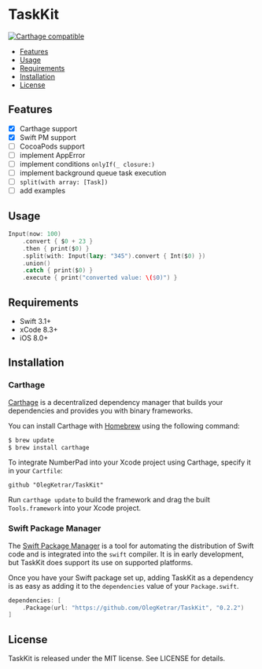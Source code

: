 # TaskKit

[![Carthage compatible](https://img.shields.io/badge/Carthage-compatible-4BC51D.svg?style=flat)](https://github.com/Carthage/Carthage)

- [Features](#features)
- [Usage](#usage)
- [Requirements](#requirements)
- [Installation](#installation)
- [License](#license)

## Features

- [x] Carthage support
- [x] Swift PM support
- [ ] CocoaPods support
- [ ] implement AppError 
- [ ] implement conditions `onlyIf(_ closure:)`
- [ ] implement background queue task execution
- [ ] `split(with array: [Task])`
- [ ] add examples

## Usage

```swift
Input(now: 100)
    .convert { $0 + 23 }
    .then { print($0) }
    .split(with: Input(lazy: "345").convert { Int($0) })
    .union()
    .catch { print($0) }
    .execute { print("converted value: \($0)") }
```

## Requirements

- Swift 3.1+
- xCode 8.3+
- iOS 8.0+

## Installation

### Carthage

[Carthage](https://github.com/Carthage/Carthage) is a decentralized dependency manager that builds your dependencies and provides you with binary frameworks.

You can install Carthage with [Homebrew](http://brew.sh/) using the following command:

```bash
$ brew update
$ brew install carthage
```
To integrate NumberPad into your Xcode project using Carthage, specify it in your `Cartfile`:

```ogdl
github "OlegKetrar/TaskKit"
```
Run `carthage update` to build the framework and drag the built `Tools.framework` into your Xcode project.

### Swift Package Manager

The [Swift Package Manager](https://swift.org/package-manager/) is a tool for automating the distribution of Swift code and is integrated into the `swift` compiler. It is in early development, but TaskKit does support its use on supported platforms. 

Once you have your Swift package set up, adding TaskKit as a dependency is as easy as adding it to the `dependencies` value of your `Package.swift`.

```swift
dependencies: [
    .Package(url: "https://github.com/OlegKetrar/TaskKit", "0.2.2")
]
```

## License

TaskKit is released under the MIT license. See LICENSE for details.

